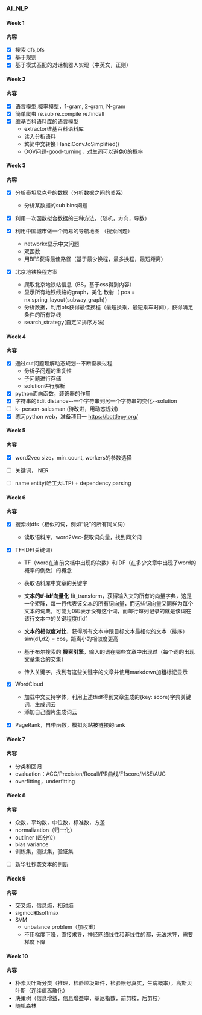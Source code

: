 ### AI_NLP
#### Week 1 
 **内容**
 * [x] 搜索 dfs,bfs
 * [x] 基于规则 
 * [x] 基于模式匹配的对话机器人实现（中英文，正则）
#### Week 2  
 **内容**
 * [x] 语言模型,概率模型，1-gram, 2-gram, N-gram 
 * [x] 简单爬虫 re.sub re.compile re.findall
 * [x]  维基百科语料库的语言模型
    * extractor维基百科语料库
    * 读入分析语料 
    * 繁简中文转换 HanziConv.toSimplified()
    * OOV问题-good-turning，对生词可以避免0的概率
 #### Week 3  
 **内容**
 * [x] 分析泰坦尼克号的数据（分析数据之间的关系）
    * 分析某数据的sub bins问题
 * [x] 利用一次函数拟合数据的三种方法，（随机，方向，导数）
 * [x] 利用中国城市做一个简易的导航地图 （搜索问题）
    * networkx显示中文问题
    * 双函数
    * 用BFS获得最佳路径（基于最少换程，最多换程，最短距离）

* [x] 北京地铁换程方案
  * 爬取北京地铁站信息（BS，基于css得到内容）
  * 显示所有地铁线路的graph，美化 散射（ pos = nx.spring_layout(subway_graph)）
  * 分析数据，利用bfs获得最佳换程（最短换乘，最短乘车时间），获得满足条件的所有路线
  * search_strategy(自定义排序方法)

#### Week 4

**内容**

* [x] 通过cut问题理解动态规划--不断查表过程
   - 分析子问题的重复性
   - 子问题进行存储
   - solution进行解析
* [x] python面向函数，装饰器的作用
* [x] 字符串的Edit distance--一个字符串到另一个字符串的变化--solution
* [ ] k- person-salesman (待改进，用动态规划)
* [x] 练习python web，准备项目一  <https://bottlepy.org/>

#### Week 5

**内容**

* [x] word2vec  size，min_count, workers的参数选择

* [ ] 关键词， NER
* [ ] name entity(哈工大LTP) + dependency parsing

#### Week 6

**内容**

* [x] 搜索树dfs（相似的词，例如“说”的所有同义词）

  * 读取语料库，word2Vec-获取词向量，找到同义词

* [x] TF-IDF(关键词)

  * TF（word在当前文档中出现的次数）和IDF（在多少文章中出现了word的概率的倒数）的概念
  * 获取语料库中文章的关键字

  * **文本的tf-idf向量化** fit_transform，获得输入文的所有的向量字典，这是一个矩阵，每一行代表该文本的所有词向量，而这些词向量又同样为每个文本的词典，可能为0即表示没有这个词，而每行每列记录的就是该词在该行文本中的关键程度tfidf
  * **文本的相似度对比**，获得所有文本中跟目标文本最相似的文本（排序） sim(d1,d2) = cos，距离小的相似度更高
  *  基于布尔搜索的 **搜索引擎**，输入的词在哪些文章中出现过（每个词的出现文章集合的交集）
  * 传入关键字，找到有这些关键字的文章并使用markdown加粗标记显示

* [x] WordCloud

  * 加载中文支持字体，利用上述tfidf得到文章生成的{key: score}字典关键词，生成词云
  * 添加自己图片生成词云

* [x] PageRank，自带函数，模拟网站被链接的rank

#### Week 7

**内容**

* 分类和回归
* evaluation：ACC/Precision/Recall/PR曲线/F1score/MSE/AUC
* overfitting，underfitting

#### Week 8

**内容**

* 众数，平均数，中位数，标准数，方差
* normalization（归一化）
* outliner (四分位)
* bias variance
* 训练集，测试集，验证集
* [ ] 新华社抄袭文本的判断 

#### Week 9

**内容**

* 交叉熵，信息熵，相对熵
* sigmod和softmax
* SVM
  * unbalance problem（加权重）
  * 不用梯度下降，直接求导，神经网络线性和非线性的都，无法求导，需要梯度下降

#### Week 10

**内容**

* 朴素贝叶斯分类（推理，检验垃圾邮件，检验账号真实，生病概率），高斯贝叶斯（连续值离散化）
* 决策树（信息增益，信息增益率，基尼指数，前剪枝，后剪枝）
* 随机森林



